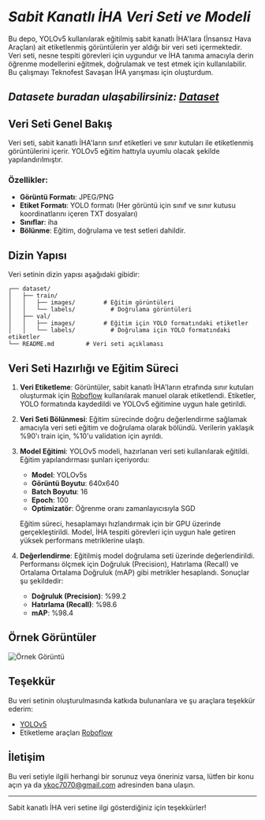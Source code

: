 # ***Sabit Kanatlı İHA Veri Seti ve Modeli***

Bu depo, YOLOv5 kullanılarak eğitilmiş sabit kanatlı İHA'lara (İnsansız Hava Araçları) ait etiketlenmiş görüntülerin yer aldığı bir veri seti içermektedir. Veri seti, nesne tespiti görevleri için uygundur ve İHA tanıma amacıyla derin öğrenme modellerini eğitmek, doğrulamak ve test etmek için kullanılabilir. Bu çalışmayı Teknofest Savaşan İHA yarışması için oluşturdum.

## ***Datasete buradan ulaşabilirsiniz: [Dataset](https://github.com/yarenk/fixed-wing-uav-dataset-and-model/releases/tag/version1)***

## Veri Seti Genel Bakış
Veri seti, sabit kanatlı İHA'ların sınıf etiketleri ve sınır kutuları ile etiketlenmiş görüntülerini içerir. YOLOv5 eğitim hattıyla uyumlu olacak şekilde yapılandırılmıştır.

### Özellikler:
- **Görüntü Formatı**: JPEG/PNG
- **Etiket Formatı**: YOLO formatı (Her görüntü için sınıf ve sınır kutusu koordinatlarını içeren TXT dosyaları)
- **Sınıflar**: iha
- **Bölünme**: Eğitim, doğrulama ve test setleri dahildir.

## Dizin Yapısı
Veri setinin dizin yapısı aşağıdaki gibidir:

```
┌── dataset/
│   ├── train/
│   │   ├── images/        # Eğitim görüntüleri
│   │   └── labels/          # Doğrulama görüntüleri
│   ├── val/
│   │   ├── images/        # Eğitim için YOLO formatındaki etiketler
│   │   └── labels/          # Doğrulama için YOLO formatındaki etiketler
└── README.md         # Veri seti açıklaması
```

## Veri Seti Hazırlığı ve Eğitim Süreci

1. **Veri Etiketleme**:
   Görüntüler, sabit kanatlı İHA'ların etrafında sınır kutuları oluşturmak için [Roboflow](https://app.roboflow.com) kullanılarak manuel olarak etiketlendi. Etiketler, YOLO formatında kaydedildi ve YOLOv5 eğitimine uygun hale getirildi.

2. **Veri Seti Bölünmesi**:
   Eğitim sürecinde doğru değerlendirme sağlamak amacıyla veri seti eğitim ve doğrulama olarak bölündü. Verilerin yaklaşık %90'ı train için, %10'u validation için ayrıldı.

3. **Model Eğitimi**:
   YOLOv5 modeli, hazırlanan veri seti kullanılarak eğitildi. Eğitim yapılandırması şunları içeriyordu:
   - **Model**: YOLOv5s
   - **Görüntü Boyutu**: 640x640
   - **Batch Boyutu**: 16
   - **Epoch**: 100
   - **Optimizatör**: Öğrenme oranı zamanlayıcısıyla SGD

   Eğitim süreci, hesaplamayı hızlandırmak için bir GPU üzerinde gerçekleştirildi. Model, İHA tespiti görevleri için uygun hale getiren yüksek performans metriklerine ulaştı.

4. **Değerlendirme**:
   Eğitilmiş model doğrulama seti üzerinde değerlendirildi. Performansı ölçmek için Doğruluk (Precision), Hatırlama (Recall) ve Ortalama Ortalama Doğruluk (mAP) gibi metrikler hesaplandı. Sonuçlar şu şekildedir:
   - **Doğruluk (Precision)**: %99.2
   - **Hatırlama (Recall)**: %98.6
   - **mAP**: %98.4

## Örnek Görüntüler
![Örnek Görüntü](path/to/example_image.png)

## Teşekkür
Bu veri setinin oluşturulmasında katkıda bulunanlara ve şu araçlara teşekkür ederim:
- [YOLOv5](https://github.com/ultralytics/yolov5)
- Etiketleme araçları [Roboflow](https://app.roboflow.com)

## İletişim
Bu veri setiyle ilgili herhangi bir sorunuz veya öneriniz varsa, lütfen bir konu açın ya da [ykoc7070@gmail.com](mailto:ykoc7070@gmail.com) adresinden bana ulaşın.

---

Sabit kanatlı İHA veri setine ilgi gösterdiğiniz için teşekkürler!
